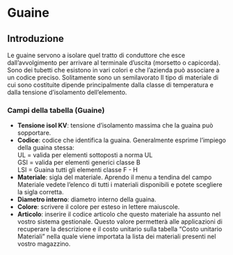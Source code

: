 # Guaine

## Introduzione
Le guaine servono a isolare quel tratto di conduttore che esce dall’avvolgimento per arrivare al terminale d’uscita (morsetto o capicorda).<br>
Sono dei tubetti che esistono in vari colori e che l’azienda può associare a un codice preciso. Solitamente sono un semilavorato 
Il tipo di materiale di cui sono costituite dipende principalmente dalla classe di temperatura e dalla tensione d’isolamento dell’elemento.

### Campi della tabella (Guaine)

- **Tensione isol KV**: tensione d’isolamento massima che la guaina può sopportare.
- **Codice**: codice che identifica la guaina. Generalmente esprime l’impiego della guaina stessa:<br>
UL  = valida per elementi sottoposti a norma UL<br>
GSI = valida per elementi generici classe B<br>
LSI = Guaina tutti gli elementi classe F - H
- **Materiale**: sigla del materiale. Aprendo il menu a tendina del campo Materiale vedete l’elenco di tutti i materiali disponibili e potete scegliere la sigla corretta.
- **Diametro interno**: diametro interno della guaina.
- **Colore**: scrivere il colore per esteso in lettere maiuscole.
- **Articolo**: inserire il codice articolo che questo materiale ha assunto nel vostro sistema gestionale. Questo valore permetterà alle applicazioni di recuperare la descrizione e il costo unitario sulla tabella “Costo unitario Materiali” nella quale viene importata la lista dei materiali presenti nel vostro magazzino.
